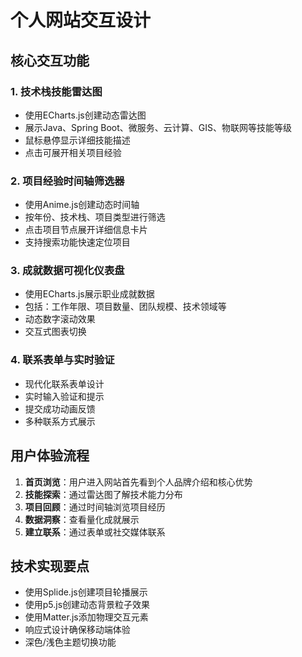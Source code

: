 # 个人网站交互设计

## 核心交互功能

### 1. 技术栈技能雷达图
- 使用ECharts.js创建动态雷达图
- 展示Java、Spring Boot、微服务、云计算、GIS、物联网等技能等级
- 鼠标悬停显示详细技能描述
- 点击可展开相关项目经验

### 2. 项目经验时间轴筛选器
- 使用Anime.js创建动态时间轴
- 按年份、技术栈、项目类型进行筛选
- 点击项目节点展开详细信息卡片
- 支持搜索功能快速定位项目

### 3. 成就数据可视化仪表盘
- 使用ECharts.js展示职业成就数据
- 包括：工作年限、项目数量、团队规模、技术领域等
- 动态数字滚动效果
- 交互式图表切换

### 4. 联系表单与实时验证
- 现代化联系表单设计
- 实时输入验证和提示
- 提交成功动画反馈
- 多种联系方式展示

## 用户体验流程

1. **首页浏览**：用户进入网站首先看到个人品牌介绍和核心优势
2. **技能探索**：通过雷达图了解技术能力分布
3. **项目回顾**：通过时间轴浏览项目经历
4. **数据洞察**：查看量化成就展示
5. **建立联系**：通过表单或社交媒体联系

## 技术实现要点

- 使用Splide.js创建项目轮播展示
- 使用p5.js创建动态背景粒子效果
- 使用Matter.js添加物理交互元素
- 响应式设计确保移动端体验
- 深色/浅色主题切换功能